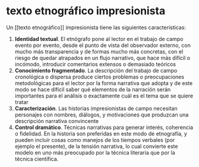 # texto etnográfico impresionista
Un [[texto etnográfico]] impresionista tiene las siguientes características:

1. **Identidad textual**. El etnógrafo pone al lector en el trabajo de campo evento por evento, desde el punto de vista del observador externo, con mucho más transparencia y de formas mucho más concretas, con el riesgo de quedar atrapados en un flujo narrativo, que hace más difícil o incómodo, introducir comentarios extensos o demasiado teóricos
2. **Conocimiento fragmentado**. La descripción del trabajo de campo cronológica o dispersa produce ciertos problemas o preocupaciones metodológicas para el lector por la forma narrativa que adopta y de este modo se hace difícil saber qué elementos de la narración serán importantes para el análisis o exactamente cuál es el tema que se quiere tratar
3. **Caracterización**. Las historias impresionistas de campo necesitan personajes con nombres, diálogos, y motivaciones que produzcan una descripción narrativa convincente
5. **Control dramático**. Técnicas narrativas para generar interés, coherencia o fidelidad. En la historia son preferidas en este modo de etnografía, y pueden incluir cosas como manejos de los tiempos verbales (por ejemplo el presente), de la tensión narrativa, lo cual convierte este modelo en uno más preocupado por la técnica literaria que por la técnica científica.